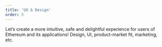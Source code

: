```yaml
---
title: 'UX & Design'
order: 5
---
```


Let’s create a more intuitive, safe and delightful experience for users of Ethereum and its applications! Design, UI, product-market fit, marketing, etc.